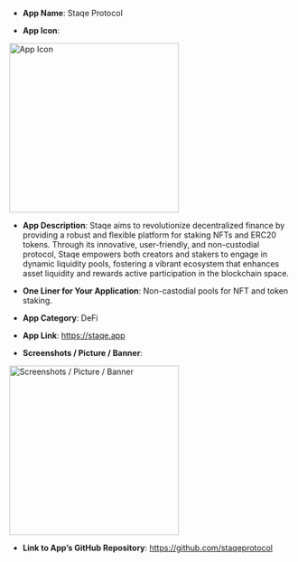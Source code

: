 - **App Name**: Staqe Protocol

- **App Icon**:

<img width="300" alt="App Icon" src="https://github.com/staqeprotocol/BounceBit-App-Store/assets/161668327/c0ddfb31-aa1d-430a-b719-edf5cac1b519">

- **App Description**: Staqe aims to revolutionize decentralized finance by providing a robust and flexible platform for staking NFTs and ERC20 tokens. Through its innovative, user-friendly, and non-custodial protocol, Staqe empowers both creators and stakers to engage in dynamic liquidity pools, fostering a vibrant ecosystem that enhances asset liquidity and rewards active participation in the blockchain space.

- **One Liner for Your Application**: Non-castodial pools for NFT and token staking.

- **App Category**: DeFi

- **App Link**: https://staqe.app

- **Screenshots / Picture / Banner**:

<img width="300" alt="Screenshots / Picture / Banner" src="https://github.com/staqeprotocol/BounceBit-App-Store/assets/161668327/e46124a4-27ae-4550-b20e-32d8bc493eaa">

- **Link to App’s GitHub Repository**: https://github.com/staqeprotocol
